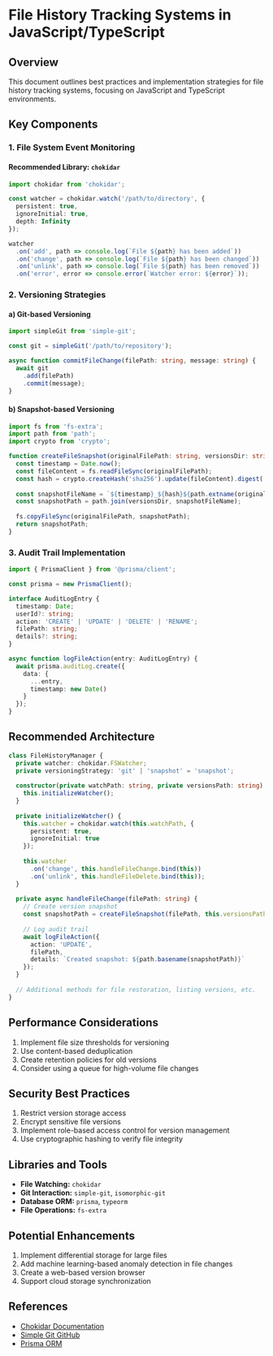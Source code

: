 # File History Tracking Systems in JavaScript/TypeScript

## Overview

This document outlines best practices and implementation strategies for file history tracking systems, focusing on JavaScript and TypeScript environments.

## Key Components

### 1. File System Event Monitoring

#### Recommended Library: `chokidar`

```typescript
import chokidar from 'chokidar';

const watcher = chokidar.watch('/path/to/directory', {
  persistent: true,
  ignoreInitial: true,
  depth: Infinity
});

watcher
  .on('add', path => console.log(`File ${path} has been added`))
  .on('change', path => console.log(`File ${path} has been changed`))
  .on('unlink', path => console.log(`File ${path} has been removed`))
  .on('error', error => console.error(`Watcher error: ${error}`));
```

### 2. Versioning Strategies

#### a) Git-based Versioning

```typescript
import simpleGit from 'simple-git';

const git = simpleGit('/path/to/repository');

async function commitFileChange(filePath: string, message: string) {
  await git
    .add(filePath)
    .commit(message);
}
```

#### b) Snapshot-based Versioning

```typescript
import fs from 'fs-extra';
import path from 'path';
import crypto from 'crypto';

function createFileSnapshot(originalFilePath: string, versionsDir: string) {
  const timestamp = Date.now();
  const fileContent = fs.readFileSync(originalFilePath);
  const hash = crypto.createHash('sha256').update(fileContent).digest('hex');
  
  const snapshotFileName = `${timestamp}_${hash}${path.extname(originalFilePath)}`;
  const snapshotPath = path.join(versionsDir, snapshotFileName);
  
  fs.copyFileSync(originalFilePath, snapshotPath);
  return snapshotPath;
}
```

### 3. Audit Trail Implementation

```typescript
import { PrismaClient } from '@prisma/client';

const prisma = new PrismaClient();

interface AuditLogEntry {
  timestamp: Date;
  userId?: string;
  action: 'CREATE' | 'UPDATE' | 'DELETE' | 'RENAME';
  filePath: string;
  details?: string;
}

async function logFileAction(entry: AuditLogEntry) {
  await prisma.auditLog.create({
    data: {
      ...entry,
      timestamp: new Date()
    }
  });
}
```

## Recommended Architecture

```typescript
class FileHistoryManager {
  private watcher: chokidar.FSWatcher;
  private versioningStrategy: 'git' | 'snapshot' = 'snapshot';
  
  constructor(private watchPath: string, private versionsPath: string) {
    this.initializeWatcher();
  }
  
  private initializeWatcher() {
    this.watcher = chokidar.watch(this.watchPath, {
      persistent: true,
      ignoreInitial: true
    });
    
    this.watcher
      .on('change', this.handleFileChange.bind(this))
      .on('unlink', this.handleFileDelete.bind(this));
  }
  
  private async handleFileChange(filePath: string) {
    // Create version snapshot
    const snapshotPath = createFileSnapshot(filePath, this.versionsPath);
    
    // Log audit trail
    await logFileAction({
      action: 'UPDATE',
      filePath,
      details: `Created snapshot: ${path.basename(snapshotPath)}`
    });
  }
  
  // Additional methods for file restoration, listing versions, etc.
}
```

## Performance Considerations

1. Implement file size thresholds for versioning
2. Use content-based deduplication
3. Create retention policies for old versions
4. Consider using a queue for high-volume file changes

## Security Best Practices

1. Restrict version storage access
2. Encrypt sensitive file versions
3. Implement role-based access control for version management
4. Use cryptographic hashing to verify file integrity

## Libraries and Tools

- **File Watching:** `chokidar`
- **Git Interaction:** `simple-git`, `isomorphic-git`
- **Database ORM:** `prisma`, `typeorm`
- **File Operations:** `fs-extra`

## Potential Enhancements

1. Implement differential storage for large files
2. Add machine learning-based anomaly detection in file changes
3. Create a web-based version browser
4. Support cloud storage synchronization

## References

- [Chokidar Documentation](https://github.com/paulmillr/chokidar)
- [Simple Git GitHub](https://github.com/steveukx/git-js)
- [Prisma ORM](https://www.prisma.io/)